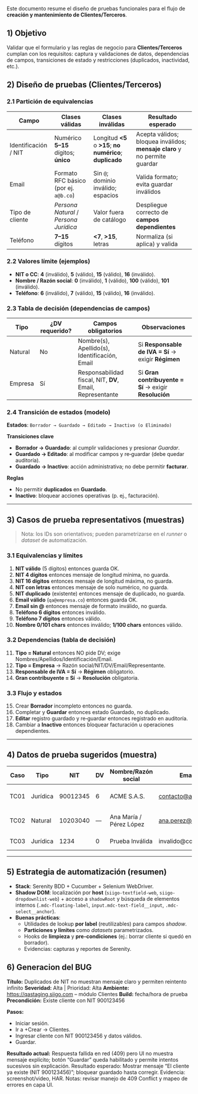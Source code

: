 Este documento resume el diseño de pruebas funcionales para el flujo de **creación y mantenimiento de Clientes/Terceros**.

## 1) Objetivo
Validar que el formulario y las reglas de negocio para **Clientes/Terceros** cumplan con los requisitos: captura y validaciones de datos, dependencias de campos, transiciones de estado y restricciones (duplicados, inactividad, etc.).

## 2) Diseño de pruebas (Clientes/Terceros)

### 2.1 Partición de equivalencias

| Campo                 | Clases válidas                                      | Clases inválidas                                          | Resultado esperado                                                                 |
|----------------------|------------------------------------------------------|-----------------------------------------------------------|------------------------------------------------------------------------------------|
| Identificación / NIT | Numérico **5–15** dígitos; **único**                 | Longitud **<5** o **>15**; **no numérico**; **duplicado** | Acepta válidos; bloquea inválidos; **mensaje claro** y no permite guardar         |
| Email                | Formato RFC básico (por ej. `a@b.co`)                | Sin `@`; dominio inválido; espacios                       | Valida formato; evita guardar inválidos                                           |
| Tipo de cliente      | *Persona Natural* / *Persona Jurídica*               | Valor fuera de catálogo                                   | Despliegue correcto de **campos dependientes**                                    |
| Teléfono             | **7–15** dígitos                                     | **<7**, **>15**, letras                                   | Normaliza (si aplica) y valida                                                     |

### 2.2 Valores límite (ejemplos)

- **NIT o CC**: **4** (inválido), **5** (válido), **15** (válido), **16** (inválido).
- **Nombre / Razón social**: **0** (inválido), **1** (válido), **100** (válido), **101** (inválido).
- **Teléfono**: **6** (inválido), **7** (válido), **15** (válido), **16** (inválido).

### 2.3 Tabla de decisión (dependencias de campos)

| Tipo    | ¿DV requerido? | Campos obligatorios                                       | Observaciones                                                                 |
|---------|-----------------|-----------------------------------------------------------|--------------------------------------------------------------------------------|
| Natural | No              | Nombre(s), Apellido(s), Identificación, Email            | Si **Responsable de IVA = Sí** → exigir **Régimen**                           |
| Empresa | Sí              | Responsabilidad fiscal, NIT, **DV**, Email, Representante          | Si **Gran contribuyente = Sí** → exigir **Resolución**                         |

### 2.4 Transición de estados (modelo)

**Estados**: `Borrador → Guardado → Editado → Inactivo (o Eliminado)`

**Transiciones clave**
- **Borrador → Guardado**: al cumplir validaciones y presionar *Guardar*.
- **Guardado → Editado**: al modificar campos y re‑guardar (debe quedar auditoría).
- **Guardado → Inactivo**: acción administrativa; no debe permitir **facturar**.

**Reglas**
- No permitir **duplicados** en **Guardado**.
- **Inactivo**: bloquear acciones operativas (p. ej., facturación).

---

## 3) Casos de prueba representativos (muestras)

> Nota: los IDs son orientativos; pueden parametrizarse en el *runner* o *dataset* de automatización.

### 3.1 Equivalencias y límites
1. **NIT válido** (5 dígitos) entonces guarda OK.
2. **NIT 4 dígitos** entonces mensaje de longitud mínima, no guarda.
3. **NIT 16 dígitos** entonces mensaje de longitud máxima, no guarda.
4. **NIT con letras** entonces mensaje de solo numérico, no guarda.
5. **NIT duplicado** (existente) entonces mensaje de duplicado, no guarda.
6. **Email válido** (`qa@empresa.co`) entonces guarda OK.
7. **Email sin @** entonces mensaje de formato inválido, no guarda.
8. **Teléfono 6 dígitos** entonces inválido.
9. **Teléfono 7 dígitos** entonces válido.
10. **Nombre 0/101 chars** entonces inválido; **1/100 chars** entonces válido.

### 3.2 Dependencias (tabla de decisión)
11. **Tipo = Natural** entonces NO pide DV; exige Nombres/Apellidos/Identificación/Email.
12. **Tipo = Empresa** → Razón social/NIT/DV/Email/Representante.
13. **Responsable de IVA = Sí** → **Régimen** obligatorio.
14. **Gran contribuyente = Sí** → **Resolución** obligatoria.

### 3.3 Flujo y estados
15. Crear **Borrador** incompleto entonces no guarda.
16. Completar y **Guardar** entonces estado Guardado, no duplicado.
17. **Editar** registro guardado y re‑guardar entonces registrado en auditoría.
18. Cambiar a **Inactivo** entonces bloquear facturación u operaciones dependientes.

---

## 4) Datos de prueba sugeridos (muestra)

| Caso | Tipo    | NIT      | DV | Nombre/Razón social     | Email               | Teléfono  | Extra                         |
|------|---------|----------|----|-------------------------|---------------------|-----------|-------------------------------|
| TC01 | Jurídica| 90012345 | 6  | ACME S.A.S.             | contacto@acme.co    | 6011234567| Gran contribuyente = No       |
| TC02 | Natural | 10203040 | —  | Ana María / Pérez López | ana.perez@demo.co   | 3158881122| Responsable IVA = Sí; Régimen=Común |
| TC03 | Jurídica| 1234     | 0  | Prueba Inválida         | invalido@correo     | 123       | Espera: errores por límites   |

---

## 5) Estrategia de automatización (resumen)

- **Stack**: Serenity BDD + Cucumber + Selenium WebDriver.
- **Shadow DOM**: localización por **host** (`siigo-textfield-web`, `siigo-dropdownlist-web`) + acceso a `shadowRoot` y búsqueda de elementos internos (`.mdc-floating-label`, `input.mdc-text-field__input`, `.mdc-select__anchor`).
- **Buenas prácticas**:
    - Utilidades de lookup **por label** (reutilizables) para campos *shadow*.
    - **Particiones y límites** como *datasets* parametrizados.
    - Hooks de **limpieza** y **pre-condiciones** (ej.: borrar cliente si quedó en borrador).
    - Evidencias: capturas y reportes de Serenity.


## 6) Generacion del BUG
**Título:** Duplicados de NIT no muestran mensaje claro y permiten reintento infinito
**Severidad:** Alta | Prioridad: Alta
**Ambiente:** https://qastaging.siigo.com – módulo Clientes
**Build:** fecha/hora de prueba
**Precondición:** Existe cliente con NIT 900123456

**Pasos:**
- Iniciar sesión.
- Ir a +Crear → Clientes.
- Ingresar cliente con NIT 900123456 y datos válidos.
- Guardar.

**Resultado actual:** Respuesta fallida en red (409) pero UI no muestra mensaje explícito; botón “Guardar” queda habilitado y permite intentos sucesivos sin explicación.
Resultado esperado: Mostrar mensaje “El cliente ya existe (NIT 900123456)”; bloquear guardado hasta corregir.
Evidencia: screenshot/video, HAR.
Notas: revisar manejo de 409 Conflict y mapeo de errores en capa UI.


